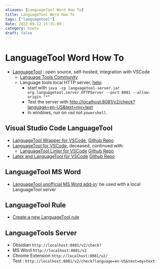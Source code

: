 ```yaml
---
aliases: [LanguageTool Word How To]
title: LanguageTool Word How To
tags: ["languagetool"]
date: 2022-09-12 15:35:09
category: howto
draft: false
---
```


# LanguageTool Word How To

- [LanguageTool](https://languagetool.org/) : open source, self-hosted, integration with VSCode
    - [Language Tools Community](https://community.languagetool.org/)
    - Language tools local HTTP server, [help](https://dev.languagetool.org/http-server):
        - start with `java -cp languagetool-server.jar org.languagetool.server.HTTPServer --port 8081 --allow-origin "*"`
        - Test the server with [http://localhost:8081/v2/check?language=en-US&text=my+text](http://localhost:8081/v2/check?language=en-US&text=my+text)
        - In windows, run on `cmd` not `powershell`.
        

## Visual Studio Code LanguageTool

- [LanguageTool Wrapper for VSCode](https://marketplace.visualstudio.com/items?itemName=raymondcamden.languagetool), [Github Repo](https://github.com/cfjedimaster/vscode-languagetool)
- [LanguageTool for VSCode](https://marketplace.visualstudio.com/items?itemName=adamvoss.vscode-languagetool), deceased, continued with:
    - [LanguageTool Linter for VSCode](https://marketplace.visualstudio.com/items?itemName=davidlday.languagetool-linter) [Github Repo](https://github.com/davidlday/vscode-languagetool-linter)
- [Latex and LanguageTool for VSCode](https://marketplace.visualstudio.com/items?itemName=valentjn.vscode-ltex) [Github Repo](https://github.com/valentjn/vscode-ltex)

## LanguageTool MS Word

- [LanguageTool unofficial MS Word add-in](https://github.com/jaumeortola/languagetool-msword10-addin): be used with a local LanguageTool server

## LanguageTool Rule

- [Create a new LanguageTool rule](https://community.languagetool.org/ruleEditor2/)

## LanguageTools Server

- Obsidian `http://localhost:8081/v2/check?`
- MS Word `http://localhost:8081/v2`
- Chrome Extension `http://localhost:8081/v2/`  
Test : `http://localhost:8081/v2/check?language=en-US&text=my+text`
